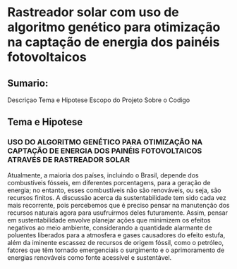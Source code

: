 # Rastreador solar com uso de algoritmo genético para otimização na captação de energia dos painéis fotovoltaicos
## Sumario:
Descriçao
Tema e Hipotese
Escopo do Projeto
Sobre o Codigo

## Tema e Hipotese
### USO DO ALGORITMO GENÉTICO PARA OTIMIZAÇÃO NA CAPTAÇÃO DE ENERGIA DOS PAINÉIS FOTOVOLTAICOS ATRAVÉS DE RASTREADOR SOLAR


Atualmente, a maioria dos países, incluindo o Brasil, depende dos combustíveis fósseis, em diferentes porcentagens, para a geração de energia; no entanto, esses combustíveis não são renováveis, ou seja, são recursos finitos. A discussão acerca da sustentabilidade tem sido cada vez mais recorrente, pois percebemos que é preciso pensar na manutenção dos recursos naturais agora para usufruirmos deles futuramente. Assim, pensar em sustentabilidade envolve planejar ações que minimizem os efeitos negativos ao meio ambiente, considerando a quantidade alarmante de poluentes liberados para a atmosfera e gases causadores do efeito estufa, além da iminente escassez de recursos de origem fóssil, como o petróleo, fatores que têm tornado emergenciais o surgimento e o aprimoramento de energias renováveis como fonte acessível e sustentável.



